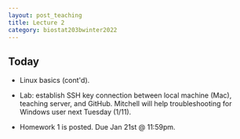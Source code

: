 ```yaml
---
layout: post_teaching
title: Lecture 2
category: biostat203bwinter2022
---
```


## Today

* Linux basics (cont'd).

* Lab: establish SSH key connection between local machine (Mac), teaching server, and GitHub. Mitchell will help troubleshooting for Windows user next Tuesday (1/11).

* Homework 1 is posted. Due Jan 21st @ 11:59pm. 
